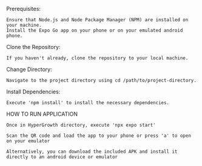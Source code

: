 Prerequisites: 

    Ensure that Node.js and Node Package Manager (NPM) are installed on your machine.
    Install the Expo Go app on your phone or on your emulated android phone.

Clone the Repository: 

    If you haven't already, clone the repository to your local machine.

Change Directory: 

    Navigate to the project directory using cd /path/to/project-directory.

Install Dependencies: 

    Execute 'npm install' to install the necessary dependencies.
    


HOW TO RUN APPLICATION

    Once in HyperGrowth directory, execute 'npx expo start'

    Scan the QR code and load the app to your phone or press 'a' to open on your emulator

    Alternatively, you can download the included APK and install it directly to an android device or emulator


